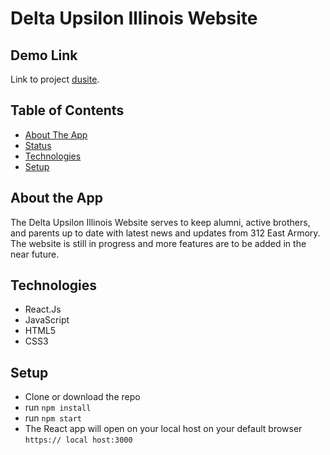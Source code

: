 # Delta Upsilon Illinois Website 

## Demo Link
Link to project [dusite](https://hansen-punnoose.github.io/dusite/).

## Table of Contents 

- [About The App](#about-the-app)
- [Status](#status)
- [Technologies](#technologies)
- [Setup](#setup)

## About the App
The Delta Upsilon Illinois Website serves to keep alumni, active brothers, and parents up to date with latest news and updates from 312 East Armory. The website is still in progress and more features are to be added in the near future. 

## Technologies
- React.Js
- JavaScript
- HTML5
- CSS3

## Setup 

- Clone or download the repo 
- run `npm install`
- run `npm start`
- The React app will open on your local host on your default browser `https:// local host:3000
`
